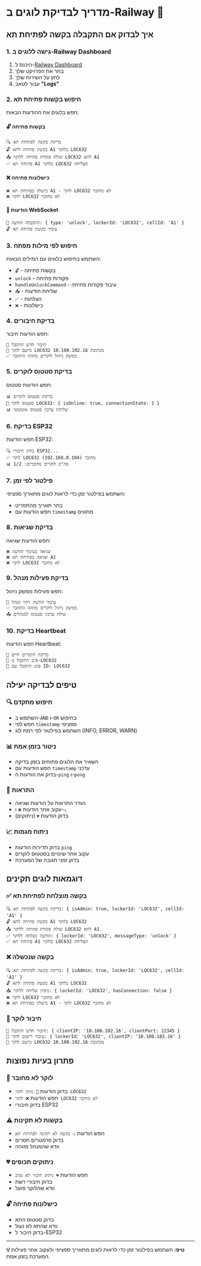# מדריך לבדיקת לוגים ב-Railway 🚀

## איך לבדוק אם התקבלה בקשה לפתיחת תא

### 1. **גישה ללוגים ב-Railway Dashboard**

1. היכנס ל-[Railway Dashboard](https://railway.app/dashboard)
2. בחר את הפרויקט שלך
3. לחץ על השירות שלך
4. עבור לטאב **"Logs"**

### 2. **חיפוש בקשות פתיחת תא**

חפש בלוגים את ההודעות הבאות:

#### 🔓 **בקשות פתיחה**
```
🔍 בדיקת בקשה לפתיחת תא
🔓 בקשת פתיחה לתא A1 בלוקר LOC632
📤 שולח פקודת פתיחה ללוקר LOC632 לתא A1
✅ פתיחת תא A1 בלוקר LOC632 הצליחה
```

#### ❌ **כישלונות פתיחה**
```
❌ כישלון בפתיחת תא A1 - לוקר LOC632 לא מחובר
❌ לוקר LOC632 לא מחובר
```

#### 📨 **הודעות WebSocket**
```
📨 התקבלה הודעה: { type: 'unlock', lockerId: 'LOC632', cellId: 'A1' }
🔓 עיבוד בקשת פתיחת תא
```

### 3. **חיפוש לפי מילות מפתח**

השתמש בחיפוש בלוגים עם המילים הבאות:

- `🔓` - בקשות פתיחה
- `unlock` - פקודות פתיחה
- `handleUnlockCommand` - עיבוד פקודות פתיחה
- `📤` - שליחת הודעות
- `✅` - הצלחות
- `❌` - כישלונות

### 4. **בדיקת חיבורים**

חפש הודעות חיבור:
```
🔌 חיבור חדש התקבל
📡 נרשם לוקר LOC632 מכתובת 10.100.102.16
✅ ממשק ניהול לוקרים מזוהה התחבר
```

### 5. **בדיקת סטטוס לוקרים**

חפש הודעות סטטוס:
```
📊 בדיקת סטטוס לוקרים
📡 סטטוס לוקר LOC632: { isOnline: true, connectionState: 1 }
📊 שליחת עדכון סטטוס אוטומטי
```

### 6. **בדיקת ESP32**

חפש הודעות ESP32:
```
🔍 בודק חיבורי ESP32...
✅ לוקר LOC632 מחובר (192.168.0.104)
📊 סה"כ לוקרים מחוברים: 1/2
```

### 7. **פילטור לפי זמן**

השתמש בפילטור זמן כדי לראות לוגים מתאריך ספציפי:
- בחר תאריך מהתפריט
- חפש הודעות עם `timestamp` מתאים

### 8. **בדיקת שגיאות**

חפש הודעות שגיאה:
```
❌ שגיאה בעיבוד הודעה
❌ שגיאה בפתיחת תא A1
❌ לוקר LOC632 לא מחובר
```

### 9. **בדיקת פעילות מנהל**

חפש פעילות ממשק ניהול:
```
👤 עיבוד הודעת זיהוי מנהל
✅ ממשק ניהול לוקרים מזוהה התחבר
📤 שולח עדכון סטטוס למנהלים
```

### 10. **בדיקת Heartbeat**

חפש הודעות Heartbeat:
```
💓 בדיקת חיבורים חיים
🏓 פינג התקבל מ-LOC632
🏓 פונג התקבל עם ID: LOC632
```

## טיפים לבדיקה יעילה

### 🔍 **חיפוש מתקדם**
- השתמש ב-`AND` ו-`OR` בחיפוש
- חפש לפי `timestamp` ספציפי
- השתמש בפילטור לפי רמת לוג (INFO, ERROR, WARN)

### 📊 **ניטור בזמן אמת**
- השאיר את הלוגים פתוחים בזמן בדיקה
- חפש הודעות עם `timestamp` עדכני
- בדוק את הודעות ה-`ping` ו-`pong`

### 🚨 **התראות**
- הגדר התראות על הודעות שגיאה
- עקוב אחר הודעות `❌` ו-`⚠️`
- בדוק הודעות `💔` (ניתוקים)

### 📈 **ניתוח מגמות**
- בדוק תדירות הודעות `ping`
- עקוב אחר שינויים בסטטוס לוקרים
- בדוק זמני תגובה של המערכת

## דוגמאות לוגים תקינים

### ✅ **בקשה מוצלחת לפתיחת תא**
```
🔍 בדיקת בקשה לפתיחת תא: { isAdmin: true, lockerId: 'LOC632', cellId: 'A1' }
🔓 בקשת פתיחה לתא A1 בלוקר LOC632
📤 שולח פקודת פתיחה ללוקר LOC632 לתא A1
✅ הודעה נשלחה ללוקר: { lockerId: 'LOC632', messageType: 'unlock' }
✅ פתיחת תא A1 בלוקר LOC632 הצליחה
```

### ❌ **בקשה שנכשלה**
```
🔍 בדיקת בקשה לפתיחת תא: { isAdmin: true, lockerId: 'LOC632', cellId: 'A1' }
🔓 בקשת פתיחה לתא A1 בלוקר LOC632
📤 ניסיון שליחה ללוקר: { lockerId: 'LOC632', hasConnection: false }
❌ לוקר LOC632 לא מחובר
❌ כישלון בפתיחת תא A1 - לוקר LOC632 לא מחובר
```

### 🔌 **חיבור לוקר**
```
🔌 חיבור חדש התקבל: { clientIP: '10.100.102.16', clientPort: 12345 }
📝 עיבוד רישום לוקר: { lockerId: 'LOC632', clientIP: '10.100.102.16' }
📡 נרשם לוקר LOC632 מכתובת 10.100.102.16
```

## פתרון בעיות נפוצות

### 🚫 **לוקר לא מחובר**
- בדוק הודעות `🔌 נותק לוקר LOC632`
- חפש הודעות `❌ לוקר LOC632 לא מחובר`
- בדוק חיבורי ESP32

### ⚠️ **בקשות לא תקינות**
- חפש הודעות `⚠️ בקשה לא תקינה לפתיחת תא`
- בדוק פרמטרים חסרים
- וודא שהמנהל מזוהה

### 💔 **ניתוקים תכופים**
- חפש הודעות `💔 ניתוק חיבור לא מגיב`
- בדוק חיבורי רשת
- וודא שהלוקר פועל

### 🔓 **כישלונות פתיחה**
- בדוק סטטוס התא
- וודא שהתא לא נעול
- בדוק חיבור ל-ESP32

---

**💡 טיפ:** השתמש בפילטור זמן כדי לראות לוגים מתאריך ספציפי ולעקוב אחר פעילות המערכת בזמן אמת. 